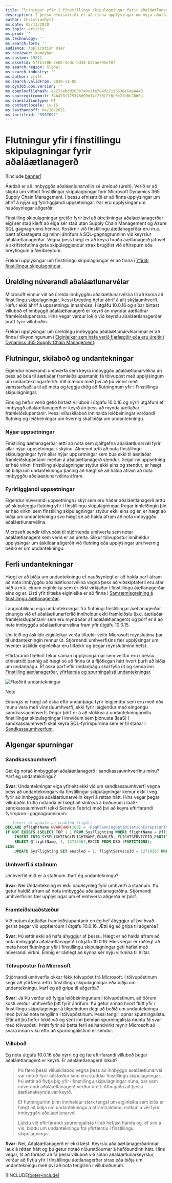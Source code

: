 ```yaml
---
title: Flutningur yfir í fínstillingu skipulagningar fyrir aðaláætlanagerð
description: Í þessu efnisatriði er að finna upplýsingar um nýja aðaláætlunarvélina, fínstillingu skipulagningar og um yfirfærslu úr fyrirliggjandi vél.
author: ChristianRytt
ms.date: 05/11/2020
ms.topic: article
ms.prod: ''
ms.technology: ''
ms.search.form: ''
audience: Application User
ms.reviewer: kamaybac
ms.custom: 19311
ms.assetid: 5ffb1486-2e08-4cdc-bd34-b47ae795ef0f
ms.search.region: Global
ms.search.industry: ''
ms.author: crytt
ms.search.validFrom: 2020-11-05
ms.dyn365.ops.version: ''
ms.openlocfilehash: e227cabdd205b7a0c1fe784fc719b538e6ea4443
ms.sourcegitcommit: 34b478f175348d99df4f2f0c2f6c0c21b6b2660a
ms.translationtype: HT
ms.contentlocale: is-IS
ms.lasthandoff: 04/16/2021
ms.locfileid: "5907692"
---
```

# <a name="migration-to-planning-optimization-for-master-planning"></a>Flutningur yfir í fínstillingu skipulagningar fyrir aðaláætlanagerð

[!include [banner](../includes/banner.md)]

Áætlað er að innbyggða aðaláætlunarvélin sé úrelduð (úrelt). Verið er að skipta um viðbót fínstillingar skipulagningar fyrir Microsoft Dynamics 365 Supply Chain Management. Í þessu efnisatriði er að finna upplýsingar um áhrif á nýjar og fyrirliggjandi uppsetningar. Þar eru upplýsingar um nauðsynlegar aðgerðir.

Fínstilling skipulagningar greiðir fyrir því að útreikningar aðaláætlanagerðar eigi sér stað kleift að eiga sér stað utan Supply Chain Management og Azure SQL gagnagrunns hennar. Kostirnir við fínstillingu áætlanagerðar eru m.a. bætt afkastageta og minni áhrifum á SQL-gagnagrunninn við keyrslur aðaláætlanagerðar. Vegna þess hægt er að keyra hraða áætlanagerð jafnvel á skrifstofutíma geta skipuleggjendur strax brugðist við eftirspurn eða breytingum á færibreytum.

Frekari upplýsingar um fínstillingu skipulagningar er að finna í [Yfirliti fínstillingar skipulagningar](planning-optimization/planning-optimization-overview.md).

## <a name="obsolescence-of-the-existing-master-planning-engine"></a>Úrelding núverandi aðaláætlunarvélar

Microsoft vinnur við að úrelda innbyggðu aðaláætlunarvélina til að koma að fínstillingu skipulagningar. Þessi breyting hefur áhrif á allt skýjaumhverfi. Hefur ekki áhrif á uppsetningu innanhúss. Í útgáfu 10.0.16 og síðar birtast villuboð ef innbyggð aðaláætlanagerð er keyrð án myndar áætlaðrar framleiðslupantana. Hins vegar verður lokið við keyrslu aðaláætlanagerðar þrátt fyrir villuboðin.

Frekari upplýsingar um úreldingu innbyggðu aðaláætlunarvélarinnar er að finna í tilkynningunum í [Eiginleikar sem hafa verið fjarlægðir eða eru úreltir í Dynamics 365 Supply Chain Management](../get-started/removed-deprecated-features-scm-updates.md).

## <a name="migration-messages-and-exceptions"></a>Flutningur, skilaboð og undantekningar

Eigendur núverandi umhverfa sem keyra innbyggðu aðaláætlunarvélina án þess að búa til áætlaðar framleiðslupantanir, fá tölvupóst með upplýsingum um undantekningarferlið. Við mælum með því að þú vinnir með samstarfsaðila til að meta og leggja drög að flutningnum yfir í Fínstillingu skipulagningar.

Eins og hefur verið getið birtast villuboð í útgáfu 10.0.16 og nýrri útgáfum ef innbyggð aðaláætlanagerð er keyrð án þess að mynda áætlaðar framleiðslupantanir. Þessi villuskilaboð innihalda leiðbeiningar varðandi flutning og leiðbeiningar um hvernig skal biðja um undantekningu.

### <a name="new-deployments"></a>Nýjar uppsetningar

Fínstilling áætlanagerðar ætti að nota sem sjálfgefna aðaláætlunarvél fyrir allar nýjar uppsetningar í skýinu. Almennt ætti að nota fínstillingu skipulagningar fyrir allar nýjar uppsetningar sem búa ekki til áætlaðar framleiðslupantanir meðan á aðaláætlanagerð stendur. Þegar ný uppsetning er háð virkni fínstilling skipulagningar styður ekki eins og stendur, er hægt að biðja um undantekningu þannig að hægt sé að halda áfram að nota innbyggðu aðaláætlunarvélina áfram.

### <a name="existing-deployments"></a>Fyrirliggjandi uppsetningar

Eigendur núverandi uppsetninga í skýi sem eru háðar aðaláætlanagerð ættu að skipuleggja flutning yfir í fínstillingu skipulagningar. Þegar innleiðingin þín er háð virkni sem fínstilling skipulagningar styður ekki eins og er, er hægt að biðja um undantekningu svo hægt sé að halda áfram að nota innbyggðu aðaláætlunarvélina.

Microsoft sendir tölvupóst til stjórnenda umhverfa sem notar aðaláætlanagerð sem verið er að úrelta. Slíkur tölvupóstur inniheldur upplýsingar um áskildar aðgerðir við flutning eða upplýsingar um hvernig beðið er um undantekningu.

## <a name="the-exception-process"></a>Ferli undantekningar

Hægt er að biðja um undantekningu ef nauðsynlegt er að halda þarf áfram að nota innbyggðu aðaláætlunarvélina vegna þess að viðskiptaferli eru afar háð a.m.k. einum eiginleika sem er ekki virkjaður í fínstillingu áætlanagerðar eins og er. Listi yfir tiltæka eiginleika er að finna í [Samræmisgreining á fínstillingu áætlanagerðar](planning-optimization/planning-optimization-fit-analysis.md).

Í augnablikinu eiga undantekningar frá flutningi fínstillingar áætlanagerðar einungis við ef aðaláætlunarferlið inniheldur ekki framleiðslu (þ.e. áætlaðar framleiðslupantanir sem eru myndaðar af aðaláætlanagerð) og þörf er á að nota innbyggðu aðaláætlunarvélina fram yfir útgáfu 10.0.15.

Um leið og áskildir eiginleikar verða tiltækir veitir Microsoft reynslutíma þar til undantekningin rennur út. Stjórnandi umhverfisins fær upplýsingar um hvenær áskildir eiginleikar eru tiltækir og þegar reynslutíminn hefst.

Eftirfarandi flæðirit tekur saman upplýsingarnar sem veittar eru í þessu efnisatriði þannig að hægt sé að finna út á fljótlegan hátt hvort þurfi að biðja um undanþágu. Ef óska þarf eftir undanþágu skal fylla út og senda inn [Fínstilling áætlanagerðar, yfirfærsla og spurningalisti undantekningar](https://go.microsoft.com/fwlink/?linkid=2144962).

![Flæðirit undantekningar](media/exception-diagram.png "Flæðirit undantekningar")

> [!NOTE]
> Einungis er hægt að óska eftir undanþágu fyrir leigjendur sem eru með eða munu vera með vinnsluumhverfi, ekki fyrir leigjendur með eingöngu sandkassaumhverfi. Þegar þörf er á að slökkva á undantekningarvillu fínstillingar skipulagningar í innviðum sem þjónusta (IaaS) í sandkassaumhverfi skal keyra SQL-fyrirspurnina sem er til staðar í [Sandkassaumhverfum](#faq-sandbox).

## <a name="frequently-asked-questions"></a>Algengar spurningar

### <a name="sandbox-environments"></a><a name="faq-sandbox"></a>Sandkassaumhverfi

Get ég notað innbyggðan aðaláætlanagerð í sandkassaumhverfinu mínu? Þarf ég undantekningu?

**Svar:** Undantekningar eiga yfirleitt ekki við um sandkassaumhverfi vegna þess að undantekningarvilla fínstillingar skipulagningar kemur ekki í veg fyrir að innbyggða aðaláætlunarvélin keyri á réttan hátt. Hins vegar þegar villuboðin trufla notanda er hægt að slökkva á boðunum í IaaS-sandkassaumhverfi (ekki Service Fabric) með því að keyra eftirfarandi fyrirspurn í gagnagrunninum:

```sql
-- Insert or update an enabled flight:
DECLARE @flightName NVARCHAR(100) = 'ReqPlanningOptimizationExceptionToggle';
IF NOT EXISTS (SELECT TOP 1 1 FROM SysFlighting WHERE flightName = @flightName)
    INSERT INTO SYSFLIGHTING(FLIGHTNAME,ENABLED, FLIGHTSERVICEID,PARTITION)
    SELECT @flightName, 1, 12719367,RECID FROM DBO.[PARTITIONS];
ELSE
    UPDATE SysFlighting SET enabled = 1, flightServiceId = 12719367 WHERE flightName = @flightName;
```

### <a name="on-premises-environments"></a>Umhverfi á staðnum

Umhverfið mitt er á staðnum. Þarf ég undantekningu?

**Svar:** Nei Undantekning er ekki nauðsynleg fyrir umhverfi á staðnum. Þú getur haldið áfram að nota innbyggðu aðaláætlanagerðina. Stjórnandi umhverfisins fær upplýsingar um ef einhverra aðgerða er þörf.

### <a name="production-scenarios"></a>Framleiðsluaðstæður

Við notum áætlaðar framleiðslupantanir en ég hef áhyggjur af því hvað gerist þegar við uppfærðum í útgáfu 10.0.16. Ætti ég að grípa til aðgerða?

**Svar:** Þú ættir ekki að hafa áhyggjur af þessu. Hægt er að halda áfram að nota innbyggða aðaláætlanagerð í útgáfu 10.0.16. Hins vegar er ráðlegt að meta hvort flutningur yfir í fínstillingu skipulagningar geti hafist með núverandi virkni. Einnig er ráðlegt að kynna sér nýju virknina til hlítar.

### <a name="email-from-microsoft"></a>Tölvupóstur frá Microsoft

Stjórnandi umhverfis okkar fékk tölvupóst frá Microsoft. Í tölvupóstinum segir að yfirfæra ætti í fínstillingu skipulagningar eða biðja um undantekningu. Þarf ég að grípa til aðgerða?

**Svar:** Já Þú verður að fylgja leiðbeiningunum í tölvupóstinum, að öðrum kosti verður umhverfið þitt fyrir áhrifum. Þú getur annað hvort flutt yfir í fínstillingu skipulagningar á tilgreindum degi að beðið um undantekningu með því að nota tengilinn í tölvupóstinum. Þessi tengill opnar spurningalista. Eftir að þú hefur lokið við og sent inn þennan spurningalista muntu fá svar með tölvupósti. Þrátt fyrir að þetta ferli sé handvirkt reynir Microsoft að svara innan viku eftir að spurningalistinn er sendur.

### <a name="error-messages"></a>Villuboð

Ég nota útgáfu 10.0.16 eða nýrri og ég fæ eftirfarandi villuboð þegar aðaláætlanagerð er keyrð. Er aðaláætlanagerð lokuð?

> Þú færð þessi villuskilaboð vegna þess að innbyggð aðaláætlunarvél var notuð fyrir aðstæður sem eru studdar fínstillingu skipulagningar. Þú ættir að flytja þig yfir í fínstillingu skipulagningar núna, þar sem núverandi aðaláætlanagerð verður úrelt. Athugaðu að þessi áætlanakeyrsla var keyrð.
>
> Ef flutningurinn þinn inniheldur sterk tengsl um eiginleika sem bíða er hægt að biðja um undantekningu á áframhaldandi notkun á vél fyrir innbyggðri aðaláætlunarvél.
>
> Ljúktu við eftirfarandi spurningalista til að hefjast handa og, ef svo á við, biddu um undantekningu frá yfirfærslu í fínstillingu skipulagningar.

**Svar:** Nei, Aðaláætlanagerð er ekki læst. Keyrslu aðaláætlanagerðarinnar lauk á réttan hátt og þú getur notað niðurstöðurnar á hefðbundinn hátt. Hins vegar, til að forðast að fá þessi villuboð við síðari aðaláætlunarkeyrslur, verður að flytja yfir í fínstillingu áætlanagerðar strax eða biðja um undantekningu með því að nota tengilinn í villuboðunum.


[!INCLUDE[footer-include](../../includes/footer-banner.md)]
